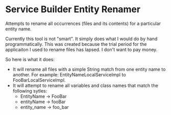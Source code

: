 # Service Builder Entity Renamer
Attempts to rename all occurrences (files and its contents) for a particular entity name.

Currently this tool is not "smart". It simply does what I would do by hand programmatically. This was created because the trial period for the applicaiton I used to rename files has lapsed. I don't want to pay money.

So here is what it does:

* It will rename all files with a simple String match from one entity name to another. For example: EntityNameLocalServiceImpl to FooBarLocalServiceImpl.
* It will attempt to rename all variables and class names that match the following sytles:
  * EntityName -> FooBar
  * entityName -> fooBar
  * entity_name -> foo_bar

